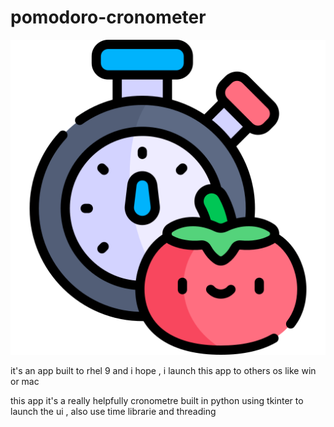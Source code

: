 # pomodoro-cronometer
![Preview](pomodoro-technique(1).png)

 it's an app built to rhel 9 and i hope , i launch this app to others os like win or mac

 this app it's a really helpfully cronometre built in python using tkinter to launch the ui , also use time librarie and threading
 
